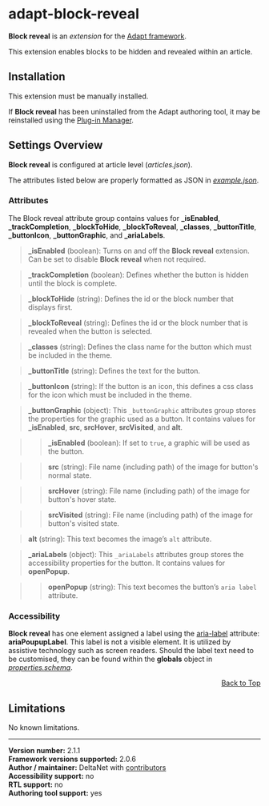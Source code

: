# adapt-block-reveal

**Block reveal** is an *extension* for the [Adapt framework](https://github.com/adaptlearning/adapt_framework).   

This extension enables blocks to be hidden and revealed within an article.  

## Installation

This extension must be manually installed.

If **Block reveal** has been uninstalled from the Adapt authoring tool, it may be reinstalled using the [Plug-in Manager](https://github.com/adaptlearning/adapt_authoring/wiki/Plugin-Manager).  

## Settings Overview

**Block reveal** is configured at article level (*articles.json*).

The attributes listed below are properly formatted as JSON in [*example.json*](https://github.com/deltanet/adapt-block-reveal/blob/master/example.json).

### Attributes

The Block reveal attribute group contains values for **_isEnabled**, **_trackCompletion**, **_blockToHide**, **_blockToReveal**, **_classes**, **_buttonTitle**, **_buttonIcon**, **_buttonGraphic**, and **_ariaLabels**.

>**_isEnabled** (boolean):  Turns on and off the **Block reveal** extension. Can be set to disable **Block reveal** when not required.  

>**_trackCompletion** (boolean):  Defines whether the button is hidden until the block is complete.  

>**_blockToHide** (string):  Defines the id or the block number that displays first.  

>**_blockToReveal** (string):  Defines the id or the block number that is revealed when the button is selected.  

>**_classes** (string):  Defines the class name for the button which must be included in the theme.  

>**_buttonTitle** (string):  Defines the text for the button.  

>**_buttonIcon** (string):  If the button is an icon, this defines a css class for the icon which must be included in the theme.  

>**_buttonGraphic** (object): This `_buttonGraphic` attributes group stores the properties for the graphic used as a button. It contains values for **_isEnabled**, **src**, **srcHover**, **srcVisited**, and **alt**.  

>>**_isEnabled** (boolean):  If set to `true`, a graphic will be used as the button.  

>>**src** (string): File name (including path) of the image for button's normal state.  

>>**srcHover** (string): File name (including path) of the image for button's hover state.  

>>**srcVisited** (string): File name (including path) of the image for button's visited state.  

>**alt** (string): This text becomes the image’s `alt` attribute.  

>**_ariaLabels** (object): This `_ariaLabels` attributes group stores the accessibility properties for the button. It contains values for **openPopup**.  

>>**openPopup** (string):  This text becomes the button’s `aria label` attribute.  

### Accessibility

**Block reveal** has one element assigned a label using the [aria-label](https://github.com/adaptlearning/adapt_framework/wiki/Aria-Labels) attribute: **ariaPoupupLabel**. This label is not a visible element. It is utilized by assistive technology such as screen readers. Should the label text need to be customised, they can be found within the **globals** object in [*properties.schema*](https://github.com/deltanet/adapt-block-reveal/blob/master/properties.schema).   
<div float align=right><a href="#top">Back to Top</a></div>

## Limitations
 
No known limitations. 

----------------------------
**Version number:**  2.1.1     
**Framework versions supported:**  2.0.6     
**Author / maintainer:** DeltaNet with [contributors](https://github.com/deltanet/adapt-block-reveal/graphs/contributors)     
**Accessibility support:** no  
**RTL support:** no  
**Authoring tool support:** yes  
